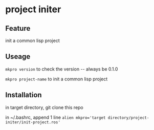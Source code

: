 # project initer

## Feature

init a common lisp project

## Useage

`mkpro version` to check the version -- always be 0.1.0

`mkpro project-name` to init a common lisp project

## Installation

in target directory, git clone this repo

in ~/.bashrc, append 1 line `alien mkpro='target directory/project-initer/init-project.ros'`
